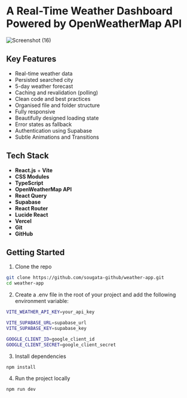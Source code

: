 # A Real-Time Weather Dashboard Powered by OpenWeatherMap API

![Screenshot (16)](https://github.com/user-attachments/assets/8d4f587c-726f-4a37-8b42-e6539f87dab7)

## Key Features

- Real-time weather data
- Persisted searched city
- 5-day weather forecast
- Caching and revalidation (polling)
- Clean code and best practices
- Organised file and folder structure
- Fully responsive
- Beautifully designed loading state
- Error states as fallback
- Authentication using Supabase
- Subtle Animations and Transitions

## Tech Stack

- **React.js** + **Vite**
- **CSS Modules**
- **TypeScript**
- **OpenWeatherMap API**
- **React Query**
- **Supabase**
- **React Router**
- **Lucide React**
- **Vercel**
- **Git**
- **GitHub**

## Getting Started

1. Clone the repo

```bash
git clone https://github.com/sougata-github/weather-app.git
cd weather-app
```

2. Create a .env file in the root of your project and add the following environment variable:

```bash
VITE_WEATHER_API_KEY=your_api_key

VITE_SUPABASE_URL=supabase_url
VITE_SUPABASE_KEY=supabase_key

GOOGLE_CLIENT_ID=google_client_id
GOOGLE_CLIENT_SECRET=google_client_secret
```

3. Install dependencies

```bash
npm install
```

4. Run the project locally

```bash
npm run dev
```
